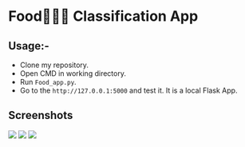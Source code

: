 # Food🍕🥪🍨 Classification App 



## Usage:-

- Clone my repository.
- Open CMD in working directory.
- Run `Food_app.py`.
- Go to the `http://127.0.0.1:5000` and test it. It is a local Flask App.

## Screenshots

<img src="https://github.com/Spidy20/Food_Recognition_System/blob/master/1.PNG">
<img src="https://github.com/Spidy20/Food_Recognition_System/blob/master/2.PNG">
<img src="https://github.com/Spidy20/Food_Recognition_System/blob/master/3.PNG">


